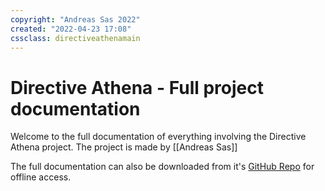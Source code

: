 ```yaml
---
copyright: "Andreas Sas 2022"
created: "2022-04-23 17:08"
cssclass: directiveathenamain
---
```


# Directive Athena - Full project documentation
Welcome to the full documentation of everything involving the Directive Athena project.
The project is made by [[Andreas Sas]]

The full documentation can also be downloaded from it's [GitHub Repo](https://github.com/DirectiveAthena/Documentation) for offline access.